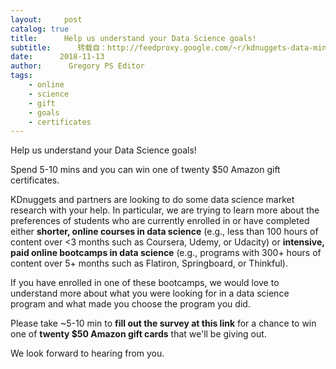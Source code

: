 ```yaml
---
layout:     post
catalog: true
title:      Help us understand your Data Science goals!
subtitle:      转载自：http://feedproxy.google.com/~r/kdnuggets-data-mining-analytics/~3/FvKEAziSSS4/springboard-data-science-goals-survey.html
date:      2018-11-13
author:      Gregory PS Editor
tags:
    - online
    - science
    - gift
    - goals
    - certificates
---
```


Help us understand your Data Science goals! 


Spend 5-10 mins and you can win one of twenty $50 Amazon gift certificates.


KDnuggets and partners are looking to do some data science market research with your help. In particular, we are trying to learn more about the preferences of students who are currently enrolled in or have completed either **shorter, online courses in data science** (e.g., less than 100 hours of content over <3 months such as Coursera, Udemy, or Udacity) or **intensive, paid online bootcamps in data science** (e.g., programs with 300+ hours of content over 5+ months such as Flatiron, Springboard, or Thinkful).


If you have enrolled in one of these bootcamps, we would love to understand more about what you were looking for in a data science program and what made you choose the program you did.


Please take ~5-10 min to **fill out the survey at this link** for a chance to win one of **twenty $50 Amazon gift cards** that we'll be giving out.


We look forward to hearing from you. 






